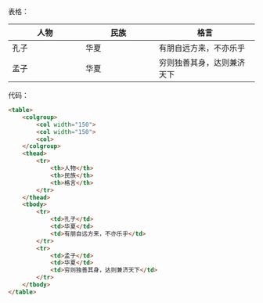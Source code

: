 表格：

<table>
    <colgroup>
        <col width="150">
        <col width="150">
        <col>
    </colgroup>
    <thead>
        <tr>
            <th>人物</th>
            <th>民族</th>
            <th>格言</th>
        </tr>
    </thead>
    <tbody>
        <tr>
            <td>孔子</td>
            <td>华夏</td>
            <td>有朋自远方来，不亦乐乎</td>
        </tr>
        <tr>
            <td>孟子</td>
            <td>华夏</td>
            <td>穷则独善其身，达则兼济天下</td>
        </tr>
    </tbody>
</table>

代码：

```html
<table>
    <colgroup>
        <col width="150">
        <col width="150">
        <col>
    </colgroup>
    <thead>
        <tr>
            <th>人物</th>
            <th>民族</th>
            <th>格言</th>
        </tr>
    </thead>
    <tbody>
        <tr>
            <td>孔子</td>
            <td>华夏</td>
            <td>有朋自远方来，不亦乐乎</td>
        </tr>
        <tr>
            <td>孟子</td>
            <td>华夏</td>
            <td>穷则独善其身，达则兼济天下</td>
        </tr>
    </tbody>
</table>
```